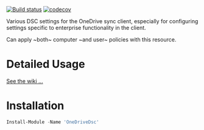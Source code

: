 [![Build status](https://ci.appveyor.com/api/projects/status/l5q1xwec0htdufp9/branch/master?svg=true)](https://ci.appveyor.com/project/VertigoRay/onedrivedsc/branch/master)
[![codecov](https://codecov.io/gh/UNT-CAS/OneDriveDsc/branch/master/graph/badge.svg)](https://codecov.io/gh/UNT-CAS/OneDriveDsc)

Various DSC settings for the OneDrive sync client, especially for configuring settings specific to enterprise functionality in the client.

Can apply ~both~ computer ~and user~ policies with this resource.

# Detailed Usage

[See the wiki ...](https://github.com/UNT-CAS/OneDriveDsc/wiki)

# Installation

```powershell
Install-Module -Name 'OneDriveDsc'
```
